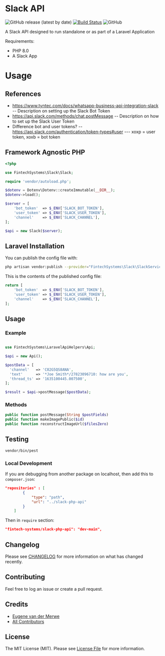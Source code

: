 # Slack API
![GitHub release (latest by date)](https://img.shields.io/github/v/release/fintech-systems/slack-php-api) [![Build Status](https://app.travis-ci.com/fintech-systems/packagist-boilerplate.svg?branch=main)](https://app.travis-ci.com/fintech-systems/slack-php-api) ![GitHub](https://img.shields.io/github/license/fintech-systems/slack-php-api)

A Slack API designed to run standalone or as part of a Laravel Application

Requirements:

- PHP 8.0
- A Slack App

# Usage

## References

- https://www.tyntec.com/docs/whatsapp-business-api-integration-slack
-- Description on setting up the Slack Bot Token
- https://api.slack.com/methods/chat.postMessage
-- Description on how to set up the Slack User Token
- Difference bot and user tokens?
-- https://api.slack.com/authentication/token-types#user
--- xoxp = user token, xoxb = bot token

## Framework Agnostic PHP

```php
<?php

use FintechSystems\Slack\Slack;

require 'vendor/autoload.php';

$dotenv = Dotenv\Dotenv::createImmutable(__DIR__);
$dotenv->load();

$server = [
    'bot_token'  => $_ENV['SLACK_BOT_TOKEN'],
    'user_token' => $_ENV['SLACK_USER_TOKEN'],
    'channel'    => $_ENV['SLACK_CHANNEL'],
];

$api = new Slack($server);

```

## Laravel Installation

You can publish the config file with:
```bash
php artisan vendor:publish --provider="FintechSystems\Slack\SlackServiceProvider" --tag="slack-config"
```

This is the contents of the published config file:

```php
return [
    'bot_token'  => $_ENV['SLACK_BOT_TOKEN'],
    'user_token' => $_ENV['SLACK_USER_TOKEN'],
    'channel'    => $_ENV['SLACK_CHANNEL'],
];
```

## Usage

### Example

```php

use FintechSystems\LaravelApiHelpers\Api;

$api = new Api();

$postData = [
  'channel'   => 'C02G5QS8ANA',
  'text'      => '*Joe Smith*/27823096710: how are you',
  'thread_ts' => '1635100445.007500',
];

$result = $api->postMessage($postData);
```

### Methods

```php
public function postMessage(String $postFields)
public function makeImagePublic($id)
public function reconstructImageUrl($filesZero)
```

## Testing

```bash
vendor/bin/pest  
```

### Local Development

If you are debugging from another package on localhost, then add this to `composer.json`:

```json
"repositories" : [
        {
            "type": "path",
            "url": "../slack-php-api"
        }
    ]
```

Then in `require` section:

```json
"fintech-systems/slack-php-api": "dev-main",
```
## Changelog

Please see [CHANGELOG](CHANGELOG.md) for more information on what has changed recently.

## Contributing

Feel free to log an issue or create a pull request.

## Credits

- [Eugene van der Merwe](https://github.com/eugenevdm)
- [All Contributors](../../contributors)

## License

The MIT License (MIT). Please see [License File](LICENSE.md) for more information.